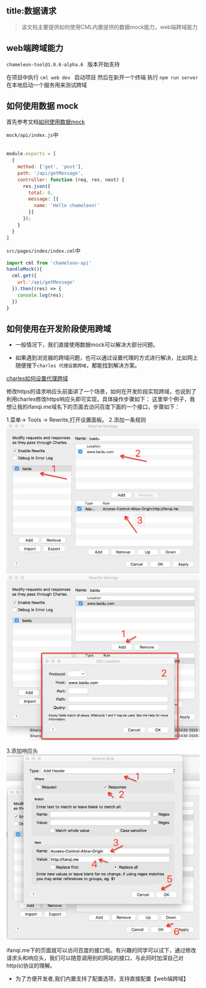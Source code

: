 title:数据请求
---

> 该文档主要提供如何使用CML内置提供的数据mock能力，web端跨域能力

## web端跨域能力

`chameleon-tool@1.0.6-alpha.6 ` 版本开始支持

在项目中执行 `cml web dev ` 启动项目
然后在新开一个终端 执行 `npm run server` 在本地启动一个服务用来测试跨域

## 如何使用数据 mock

首先参考文档[如何使用数据mock](http://cml.didi.cn/docs/build.html#%E9%85%8D%E7%BD%AE-mock-%E6%95%B0%E6%8D%AE)

`mock/api/index.js`中
```javascript

module.exports = [
  {
    method: ['get', 'post'],
    path: '/api/getMessage',
    controller: function (req, res, next) {
      res.json({
        total: 0,
        message: [{
          name: 'Hello chameleon!'
        }]
      });
    }
  }
]
```
`src/pages/index/index.cml`中

```javascript
import cml from 'chameleon-api'
handleMock(){
  cml.get({
    url:'/api/getMessage'
  }).then((res) => {
    console.log(res);
  })
}


```

## 如何使用在开发阶段使用跨域

* 一般情况下，我们直接使用数据mock可以解决大部分问题。

* 如果遇到浏览器的跨域问题，也可以通过设置代理的方式进行解决，比如网上随便搜下`charles 代理设置跨域`，都能找到解决方案。

[charles如何设置代理跨域](https://juejin.im/post/5a1033d2f265da431f4aa81f)


修改https的请求响应头前面讲了一个场景，如何在开发阶段实现跨域，也说到了利用charles修改https响应头即可实现，具体操作步骤如下：
这里举个例子，我想让我的ifanqi.me域名下的页面去访问百度下面的一个接口，步骤如下：


1.菜单-> Tools -> Rewrite,打开设置面板。
2.添加一条规则
![](./imgs/1.png)
![](./imgs/2.png)

3.添加响应头
![](./imgs/3.png)


ifanqi.me下的页面就可以访问百度的接口啦。有兴趣的同学可以试下，通过修改请求头和响应头，我们可以随意调用别的网站的接口，与此同时加深自己对http(s)协议的理解。

* 为了方便开发者,我们内置支持了配置选项，支持直接配置【web端跨域】





